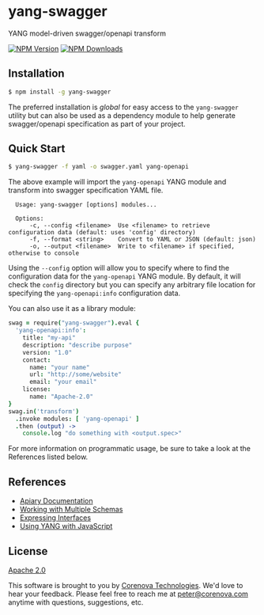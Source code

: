 # yang-swagger

YANG model-driven swagger/openapi transform

  [![NPM Version][npm-image]][npm-url]
  [![NPM Downloads][downloads-image]][downloads-url]

## Installation

```bash
$ npm install -g yang-swagger
```

The preferred installation is *global* for easy access to the
`yang-swagger` utility but can also be used as a dependency module to
help generate swagger/openapi specification as part of your project.

## Quick Start

```bash
$ yang-swagger -f yaml -o swagger.yaml yang-openapi
```

The above example will import the `yang-openapi` YANG module and
transform into swagger specification YAML file.

```
  Usage: yang-swagger [options] modules...

  Options:
      -c, --config <filename>  Use <filename> to retrieve configuration data (default: uses 'config' directory)
      -f, --format <string>    Convert to YAML or JSON (default: json)
      -o, --output <filename>  Write to <filename> if specified, otherwise to console
```

Using the `--config` option will allow you to specify where to find
the configuration data for the `yang-openapi` YANG module. By default,
it will check the `config` directory but you can specify any arbitrary
file location for specifying the `yang-openapi:info` configuration
data.

You can also use it as a library module:

```coffeescript
swag = require("yang-swagger").eval {
  'yang-openapi:info':
    title: "my-api"
	description: "describe purpose"
	version: "1.0"
	contact:
	  name: "your name"
	  url: "http://some/website"
	  email: "your email"
	license:
	  name: "Apache-2.0"
}
swag.in('transform')
  .invoke modules: [ 'yang-openapi' ]
  .then (output) ->
    console.log "do something with <output.spec>"
```

For more information on programmatic usage, be sure to take a look at
the References listed below.

## References

- [Apiary Documentation](http://docs.yangswagger.apiary.io)
- [Working with Multiple Schemas](http://github.com/corenova/yang-js/blob/master/TUTORIAL.md#working-with-multiple-schemas)
- [Expressing Interfaces](http://github.com/corenova/yang-express)
- [Using YANG with JavaScript](http://github.com/corenova/yang-js)

## License
  [Apache 2.0](LICENSE)

This software is brought to you by
[Corenova Technologies](http://www.corenova.com). We'd love to hear
your feedback.  Please feel free to reach me at <peter@corenova.com>
anytime with questions, suggestions, etc.

[npm-image]: https://img.shields.io/npm/v/yang-swagger.svg
[npm-url]: https://npmjs.org/package/yang-swagger
[downloads-image]: https://img.shields.io/npm/dt/yang-swagger.svg
[downloads-url]: https://npmjs.org/package/yang-swagger
